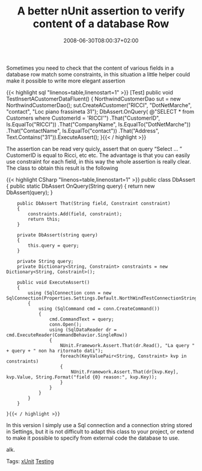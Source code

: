 ﻿---
title: "A better nUnit assertion to verify content of a database Row"
description: ""
date: 2008-06-30T08:00:37+02:00
draft: false
tags: [Testing]
categories: [Testing]
---
Sometimes you need to check that the content of various fields in a database row match some constraints, in this situation a little helper could make it possible to write more elegant assertion

{{< highlight sql "linenos=table,linenostart=1" >}}
[Test]
public void TestInsertACustomerDataFluent()
{
    NorthwindCustomerDao sut = new NorthwindCustomerDao();
    sut.CreateACustomer("RICCI", "DotNetMarche", "contact", "Loc piano frassineta 31");
    DbAssert.OnQuery(
        @"SELECT * from Customers where CustomerId = 'RICCI'")
       .That("CustomerID", Is.EqualTo("RICCI"))
       .That("CompanyName", Is.EqualTo("DotNetMarche"))
       .That("ContactName", Is.EqualTo("contact"))
       .That("Address", Text.Contains("31")).ExecuteAssert();
}{{< / highlight >}}

<!-- Code inserted with Steve Dunn's Windows Live Writer Code Formatter Plugin.  http://dunnhq.com -->

The assertion can be read very quicly, assert that on query “Select … ” CustomerID is equal to Ricci, etc etc. The advantage is that you can easily use constraint for each field, in this way the whole assertion is really clear. The class to obtain this result is the following

{{< highlight CSharp "linenos=table,linenostart=1" >}}
    public class DbAssert
    {
        public static DbAssert OnQuery(String query)
        {
            return new DbAssert(query);
        }

        public DbAssert That(String field, Constraint constraint)
        {
            constraints.Add(field, constraint);
            return this;
        }

        private DbAssert(string query)
        {
            this.query = query;
        }

        private String query;
        private Dictionary<String, Constraint> constraints = new Dictionary<String, Constraint>();

        public void ExecuteAssert()
        {
            using (SqlConnection conn = new SqlConnection(Properties.Settings.Default.NorthWindTestConnectionString))
            {
                using (SqlCommand cmd = conn.CreateCommand())
                {
                    cmd.CommandText = query;
                    conn.Open();
                    using (SqlDataReader dr = cmd.ExecuteReader(CommandBehavior.SingleRow))
                    {
                        NUnit.Framework.Assert.That(dr.Read(), "La query " + query + " non ha ritornato dati");
                        foreach(KeyValuePair<String, Constraint> kvp in constraints)
                        {
                            NUnit.Framework.Assert.That(dr[kvp.Key], kvp.Value, String.Format("field {0} reason:", kvp.Key));
                        }
                    }
                }
            }
        }

    }{{< / highlight >}}

<!-- Code inserted with Steve Dunn's Windows Live Writer Code Formatter Plugin.  http://dunnhq.com -->

In this version I simply use a Sql connection and a connection string stored in Settings, but it is not difficult to adapt this class to your project, or extend to make it possible to specify from external code the database to use.

alk.

Tags: [xUnit](http://technorati.com/tag/xUnit) [Testing](http://technorati.com/tag/Testing)

<!--dotnetkickit-->
